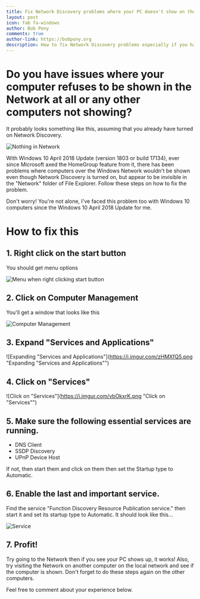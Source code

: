 ```yaml
---
title: Fix Network Discovery problems where your PC doesn't show on the network
layout: post
icon: fab fa-windows
author: Bob Pony
comments: true
author-link: https://bobpony.org
description: How to fix Network Discovery problems especially if you have Windows 10
---
```

# Do you have issues where your computer refuses to be shown in the Network at all or any other computers not showing?
It probably looks something like this, assuming that you already have turned on Network Discovery. 

![Nothing in Network](https://i.imgur.com/MujwP83.png "PCs not showing in the network.")

With Windows 10 April 2018 Update (version 1803 or build 17134), ever since Microsoft axed the HomeGroup feature from it, there has been problems where computers over the Windows Network wouldn't be shown even though Network Discovery is turned on, but appear to be invisible in the "Network" folder of File Explorer. Follow these steps on how to fix the problem.

Don't worry! You're not alone, I've faced this problem too with Windows 10 computers since the Windows 10 April 2018 Update for me.

# How to fix this

## 1. Right click on the start button
You should get menu options

![Menu when right clicking start button](https://i.imgur.com/Vk2XSj1.png "Right clicking on the start button")
## 2. Click on Computer Management
You'll get a window that looks like this

![Computer Management](https://i.imgur.com/siJ9inL.png "Computer Management")
## 3. Expand "Services and Applications"

![Expanding "Services and Applications"](https://i.imgur.com/zHMXfQ5.png "Expanding "Services and Applications"")
## 4. Click on "Services"

![Click on "Services"](https://i.imgur.com/vbOkxrK.png "Click on "Services"")
## 5. Make sure the following essential services are running.
- DNS Client
- SSDP Discovery
- UPnP Device Host

If not, then start them and click on them then set the Startup type to Automatic.

## 6. Enable the last and important service.

Find the service "Function Discovery Resource Publication service." then start it and set its startup type to Automatic. It should look like this...

![Service](https://i.imgur.com/JTqL3sO.png "Function Discovery Resource Publication service.")

## 7. Profit!

Try going to the Network then if you see your PC shows up, it works! Also, try visiting the Network on another computer on the local network and see if the computer is shown. Don't forget to do these steps again on the other computers.

Feel free to comment about your experience below.